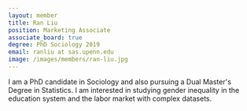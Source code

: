 ```yaml
---
layout: member
title: Ran Liu
position: Marketing Associate
associate_board: true
degree: PhD Sociology 2019
email: ranliu at sas.upenn.edu
image: /images/members/ran-liu.jpg
---
```


I am a PhD candidate in Sociology and also pursuing a Dual Master's Degree in Statistics. I am interested in studying gender inequality in the education system and the labor market with complex datasets.
